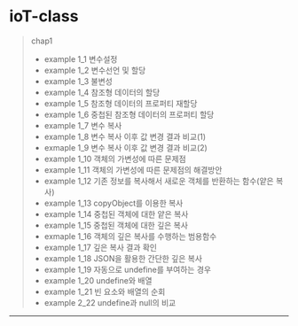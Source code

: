 # ioT-class

> chap1
  > * example 1_1  변수설정
  > * example 1_2 변수선언 및 할당
  > * example 1_3 불변성
  > * example 1_4 참조형 데이터의 할당
  > * example 1_5 참조형 데이터의 프로퍼티 재할당
  > * example 1_6 중첩된 참조형 데이터의 프로퍼티 할당
  > * example 1_7 변수 복사
  > * example 1_8 변수 복사 이후 값 변경 결과 비교(1)
  > * exmaple 1_9 변수 복사 이후 값 변경 결과 비교(2)
  > * example 1_10 객체의 가변성에 따른 문제점
  > * example 1_11 객체의 가변성에 따른 문제점의 해결방안
  > * example 1_12 기존 정보를 복사해서 새로운 객체를 반환하는 함수(얕은 복사)
  > * example 1_13 copyObject를 이용한 복사
  > * example 1_14 중첩된 객체에 대한 얕은 복사
  > * example 1_15 중첩된 객체에 대한 깊은 복사
  > * exmaple 1_16 객체의 깊은 복사를 수행하는 범용함수
  > * example 1_17 깊은 복사 결과 확인
  > * example 1_18 JSON을 활용한 간단한 깊은 복사
  > * example 1_19 자동으로 undefine를 부여하는 경우
  > * example 1_20 undefine와 배열
  > * example 1_21 빈 요소와 배열의 순회
  > * example 2_22 undefine과 null의 비교

--------------------------------------------------------------------------------------
